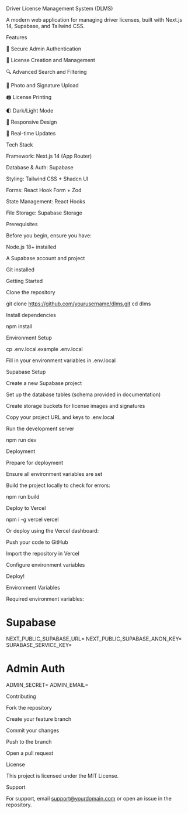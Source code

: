 Driver License Management System (DLMS)

A modern web application for managing driver licenses, built with Next.js 14, Supabase, and Tailwind CSS.

Features

🔐 Secure Admin Authentication

📝 License Creation and Management

🔍 Advanced Search and Filtering

📸 Photo and Signature Upload

🖨️ License Printing

🌓 Dark/Light Mode

📱 Responsive Design

🚀 Real-time Updates

Tech Stack

Framework: Next.js 14 (App Router)

Database & Auth: Supabase

Styling: Tailwind CSS + Shadcn UI

Forms: React Hook Form + Zod

State Management: React Hooks

File Storage: Supabase Storage

Prerequisites

Before you begin, ensure you have:

Node.js 18+ installed

A Supabase account and project

Git installed

Getting Started

Clone the repository

git clone https://github.com/yourusername/dlms.git
cd dlms

Install dependencies

npm install

Environment Setup

cp .env.local.example .env.local

Fill in your environment variables in .env.local

Supabase Setup

Create a new Supabase project

Set up the database tables (schema provided in documentation)

Create storage buckets for license images and signatures

Copy your project URL and keys to .env.local

Run the development server

npm run dev

Deployment

Prepare for deployment

Ensure all environment variables are set

Build the project locally to check for errors:

npm run build

Deploy to Vercel

npm i -g vercel
vercel

Or deploy using the Vercel dashboard:

Push your code to GitHub

Import the repository in Vercel

Configure environment variables

Deploy!

Environment Variables

Required environment variables:

# Supabase
NEXT_PUBLIC_SUPABASE_URL=
NEXT_PUBLIC_SUPABASE_ANON_KEY=
SUPABASE_SERVICE_KEY=

# Admin Auth
ADMIN_SECRET=
ADMIN_EMAIL=

Contributing

Fork the repository

Create your feature branch

Commit your changes

Push to the branch

Open a pull request

License

This project is licensed under the MIT License.

Support

For support, email support@yourdomain.com or open an issue in the repository.


